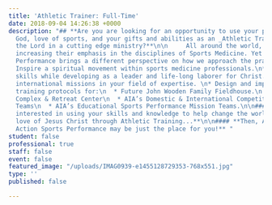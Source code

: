 ```yaml
---
title: 'Athletic Trainer: Full-Time'
date: 2018-09-04 14:26:38 +0000
description: "## **Are you are looking for an opportunity to use your passion for
  God, love of sports, and your gifts and abilities as an _Athletic Trainer_ to serve
  the Lord in a cutting edge ministry?**\n\n     All around the world, countries are
  increasing their emphasis in the disciplines of Sports Medicine. Yet AIA Sports
  Performance brings a different perspective on how we approach the practice and profession. \n\n*
  Inspire a spiritual movement within sports medicine professionals.\n* Apply your
  skills while developing as a leader and life-long laborer for Christ.\n* Experience
  international missions in your field of expertise. \n* Design and implement athletic
  training protocols for:\n  * Future John Wooden Family Fieldhouse.\n  * AIA’s Sports
  Complex & Retreat Center\n  * AIA’s Domestic & International Competitive Sports
  Teams\n  * AIA’s Educational Sports Performance Mission Teams.\n\n#### **If you
  interested in using your skills and knowledge to help change the world by sharing the
  love of Jesus Christ through Athletic Training...**\n\n#### **Then, Athletes in
  Action Sports Performance may be just the place for you!** "
student: false
professional: true
staff: false
event: false
featured_image: "/uploads/IMAG0939-e1455128729353-768x551.jpg"
type: ''
published: false

---
```

